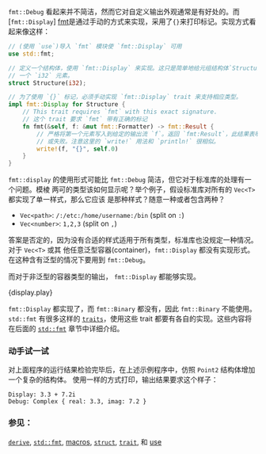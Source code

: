 `fmt::Debug` 看起来并不简洁，然而它对自定义输出外观通常是有好处的。而[`fmt::Display`]
[fmt]是通过手动的方式来实现，采用了`{}`来打印标记。实现方式看起来像这样：

```rust
// (使用 `use`)导入 `fmt` 模块使 `fmt::Display` 可用
use std::fmt;

// 定义一个结构体，使用 `fmt::Display` 来实现。这只是简单地给元组结构体`Structure` 包含
// 一个 `i32` 元素。
struct Structure(i32);

// 为了使用 `{}` 标记，必须手动实现 `fmt::Display` trait 来支持相应类型。
impl fmt::Display for Structure {
    // This trait requires `fmt` with this exact signature.
    // 这个 trait 要求 `fmt` 带有正确的标记
    fn fmt(&self, f: &mut fmt::Formatter) -> fmt::Result {
        // 严格将第一个元素写入到给定的输出流 `f`。返回 `fmt:Result`，此结果表明操作成功
        // 或失败。注意这里的 `write!` 用法和 `println!` 很相似。
        write!(f, "{}", self.0)
    }
}
```

`fmt::display` 的使用形式可能比 `fmt::Debug` 简洁，但它对于标准库的处理有一个问题。模棱
两可的类型该如何显示呢？举个例子，假设标准库对所有的 `Vec<T>` 都实现了单一样式，那么它应该
是那种样式？随意一种或者包含两种？

* `Vec<path>`: `/:/etc:/home/username:/bin` (split on `:`)
* `Vec<number>`: `1,2,3` (split on `,`)

答案是否定的，因为没有合适的样式适用于所有类型，标准库也没规定一种情况。对于 `Vec<T>` 或其
他任意泛型容器(container)，`fmt::Display` 都没有实现形式。在这种含有泛型的情况下要用到
 `fmt::Debug`。

而对于非泛型的容器类型的输出， `fmt::Display` 都能够实现。

{display.play}

`fmt::Display` 都实现了，而 `fmt::Binary` 都没有，因此 `fmt::Binary` 不能使用。
`std::fmt` 有很多这样的 [`traits`][traits]，使用这些 trait 都要有各自的实现。这些内容将
在后面的 [`std::fmt`][fmt] 章节中详细介绍。

### 动手试一试

对上面程序的运行结果检验完毕后，在上述示例程序中，仿照 `Point2` 结构体增加一个复杂的结构体。
使用一样的方式打印，输出结果要求这个样子：
```
Display: 3.3 + 7.2i
Debug: Complex { real: 3.3, imag: 7.2 }
```

### 参见：

[`derive`][derive], [`std::fmt`][fmt], [macros], [`struct`][structs],
[`trait`][traits], 和 [use][use]

[derive]: ../../trait/derive.html
[fmt]: http://doc.rust-lang.org/std/fmt/
[macros]: ../../macros.html
[structs]: ../../custom_types/structs.html
[traits]: ../../trait.html
[use]: ../../mod/use.html
